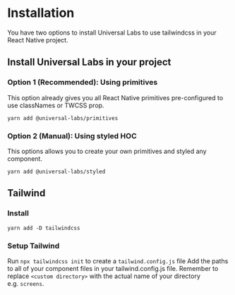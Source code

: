 # Installation

You have two options to install Universal Labs to use tailwindcss in your React Native project.

## Install Universal Labs in your project

### Option 1 (Recommended): Using primitives
This option already gives you all React Native primitives pre-configured to use classNames or TWCSS prop.

```
yarn add @universal-labs/primitives 
```

### Option 2 (Manual): Using styled HOC

This options allows you to create your own primitives and styled any component.

```
yarn add @universal-labs/styled 
```

## Tailwind

### Install

```
yarn add -D tailwindcss
```

### Setup Tailwind

Run `npx tailwindcss init` to create a `tailwind.config.js` file Add the paths to all of your component files in your tailwind.config.js file. Remember to replace `<custom directory>` with the actual name of your directory e.g. `screens`.